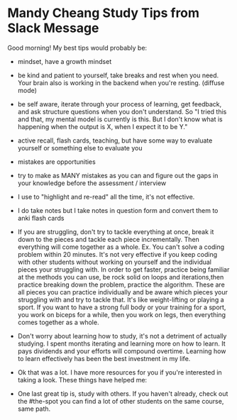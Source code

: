 # Mandy Cheang Study Tips from Slack Message

Good morning!
My best tips would probably be:

* mindset, have a growth mindset

* be kind and patient to yourself, take breaks and rest when you need. Your brain also is working in the backend when you're resting. (diffuse mode)

* be self aware, iterate through your process of learning, get feedback, and ask structure questions when you don't understand. So "I tried this and that, my mental model is currently is this. But I don't know what is happening when the output is X, when I expect it to be Y."

* active recall, flash cards, teaching, but have some way to evaluate yourself or something else to evaluate you

* mistakes are opportunities

* try to make as MANY mistakes as you can and figure out the gaps in your knowledge before the assessment / interview

* I use to "highlight and re-read" all the time, it's not effective.

* I do take notes but I take notes in question form and convert them to anki flash cards

* If you are struggling, don't try to tackle everything at once, break it down to the pieces and tackle each piece incrementally. Then everything will come together as a whole. Ex. You can't solve a coding problem within 20 minutes. It's not very effective if you keep coding with other students without working on yourself and the individual pieces your struggling with. In order to get faster, practice being familiar at the methods you can use, be rock solid on loops and iterations,then practice breaking down the problem, practice the algorithm. These are all pieces you can practice individually and be aware which pieces your struggling with and try to tackle that. It's like weight-lifting or playing a sport. If you want to have a strong full body or your training for a sport, you work on biceps for a while, then you work on legs, then everything comes together as a whole.

* Don't worry about learning how to study, it's not a detriment of actually studying. I spent months iterating and learning more on how to learn. It pays dividends and your efforts will compound overtime. Learning how to learn effectively has been the best investment in my life.

* Ok that was a lot. I have more resources for you if you're interested in taking a look. These things have helped me:

* One last great tip is, study with others. If you haven't already, check out the #the-spot you can find a lot of other students on the same course, same path.
